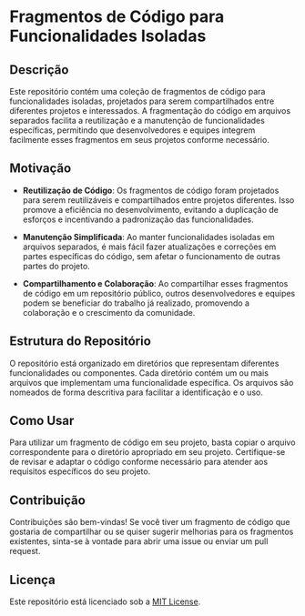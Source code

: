 # Fragmentos de Código para Funcionalidades Isoladas

## Descrição

Este repositório contém uma coleção de fragmentos de código para funcionalidades isoladas, projetados para serem compartilhados entre diferentes projetos e interessados. A fragmentação do código em arquivos separados facilita a reutilização e a manutenção de funcionalidades específicas, permitindo que desenvolvedores e equipes integrem facilmente esses fragmentos em seus projetos conforme necessário.

## Motivação

- **Reutilização de Código**: Os fragmentos de código foram projetados para serem reutilizáveis e compartilhados entre projetos diferentes. Isso promove a eficiência no desenvolvimento, evitando a duplicação de esforços e incentivando a padronização das funcionalidades.

- **Manutenção Simplificada**: Ao manter funcionalidades isoladas em arquivos separados, é mais fácil fazer atualizações e correções em partes específicas do código, sem afetar o funcionamento de outras partes do projeto.

- **Compartilhamento e Colaboração**: Ao compartilhar esses fragmentos de código em um repositório público, outros desenvolvedores e equipes podem se beneficiar do trabalho já realizado, promovendo a colaboração e o crescimento da comunidade.

## Estrutura do Repositório

O repositório está organizado em diretórios que representam diferentes funcionalidades ou componentes. Cada diretório contém um ou mais arquivos que implementam uma funcionalidade específica. Os arquivos são nomeados de forma descritiva para facilitar a identificação e o uso.

## Como Usar

Para utilizar um fragmento de código em seu projeto, basta copiar o arquivo correspondente para o diretório apropriado em seu projeto. Certifique-se de revisar e adaptar o código conforme necessário para atender aos requisitos específicos do seu projeto.

## Contribuição

Contribuições são bem-vindas! Se você tiver um fragmento de código que gostaria de compartilhar ou se quiser sugerir melhorias para os fragmentos existentes, sinta-se à vontade para abrir uma issue ou enviar um pull request.

## Licença

Este repositório está licenciado sob a [MIT License](LICENSE).
